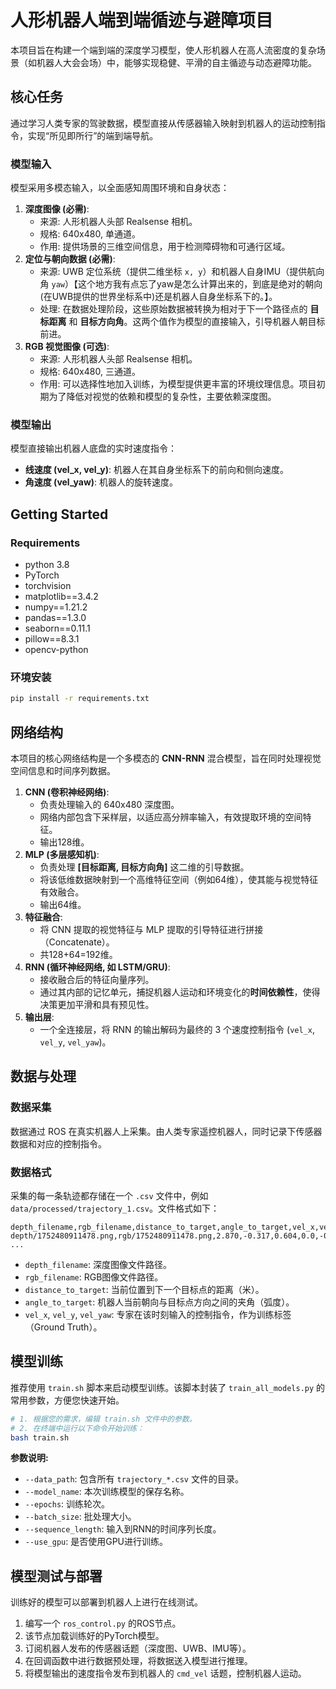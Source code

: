 # 人形机器人端到端循迹与避障项目

本项目旨在构建一个端到端的深度学习模型，使人形机器人在高人流密度的复杂场景（如机器人大会会场）中，能够实现稳健、平滑的自主循迹与动态避障功能。

## 核心任务

通过学习人类专家的驾驶数据，模型直接从传感器输入映射到机器人的运动控制指令，实现“所见即所行”的端到端导航。

### 模型输入

模型采用多模态输入，以全面感知周围环境和自身状态：

1.  **深度图像 (必需)**:
    *   来源: 人形机器人头部 Realsense 相机。
    *   规格: 640x480, 单通道。
    *   作用: 提供场景的三维空间信息，用于检测障碍物和可通行区域。
2.  **定位与朝向数据 (必需)**:
    *   来源: UWB 定位系统（提供二维坐标 `x, y`）和机器人自身IMU（提供航向角 `yaw`）【这个地方我有点忘了yaw是怎么计算出来的，到底是绝对的朝向(在UWB提供的世界坐标系中)还是机器人自身坐标系下的。】。
    *   处理: 在数据处理阶段，这些原始数据被转换为相对于下一个路径点的 **目标距离** 和 **目标方向角**。这两个值作为模型的直接输入，引导机器人朝目标前进。
3.  **RGB 视觉图像 (可选)**:
    *   来源: 人形机器人头部 Realsense 相机。
    *   规格: 640x480, 三通道。
    *   作用: 可以选择性地加入训练，为模型提供更丰富的环境纹理信息。项目初期为了降低对视觉的依赖和模型的复杂性，主要依赖深度图。

### 模型输出

模型直接输出机器人底盘的实时速度指令：

*   **线速度 (vel_x, vel_y)**: 机器人在其自身坐标系下的前向和侧向速度。
*   **角速度 (vel_yaw)**: 机器人的旋转速度。


## **Getting Started**
### Requirements
- python 3.8 
- PyTorch
- torchvision
- matplotlib==3.4.2
- numpy==1.21.2
- pandas==1.3.0
- seaborn==0.11.1
- pillow==8.3.1
- opencv-python

### 环境安装
```bash
pip install -r requirements.txt
```


## **网络结构**

本项目的核心网络结构是一个多模态的 **CNN-RNN** 混合模型，旨在同时处理视觉空间信息和时间序列数据。

1.  **CNN (卷积神经网络)**:
    *   负责处理输入的 640x480 深度图。
    *   网络内部包含下采样层，以适应高分辨率输入，有效提取环境的空间特征。
    *   输出128维。
2.  **MLP (多层感知机)**:
    *   负责处理 **[目标距离, 目标方向角]** 这二维的引导数据。
    *   将该低维数据映射到一个高维特征空间（例如64维），使其能与视觉特征有效融合。
    *   输出64维。
3.  **特征融合**:
    *   将 CNN 提取的视觉特征与 MLP 提取的引导特征进行拼接（Concatenate）。
    *   共128+64=192维。
4.  **RNN (循环神经网络, 如 LSTM/GRU)**:
    *   接收融合后的特征向量序列。
    *   通过其内部的记忆单元，捕捉机器人运动和环境变化的**时间依赖性**，使得决策更加平滑和具有预见性。
5.  **输出层**:
    *   一个全连接层，将 RNN 的输出解码为最终的 3 个速度控制指令 (`vel_x`, `vel_y`, `vel_yaw`)。

## **数据与处理**

### 数据采集
数据通过 ROS 在真实机器人上采集。由人类专家遥控机器人，同时记录下传感器数据和对应的控制指令。

### 数据格式
采集的每一条轨迹都存储在一个 `.csv` 文件中，例如 `data/processed/trajectory_1.csv`。文件格式如下：

```csv
depth_filename,rgb_filename,distance_to_target,angle_to_target,vel_x,vel_y,vel_yaw
depth/1752480911478.png,rgb/1752480911478.png,2.870,-0.317,0.604,0.0,-0.150
...
```
*   `depth_filename`: 深度图像文件路径。
*   `rgb_filename`: RGB图像文件路径。
*   `distance_to_target`: 当前位置到下一个目标点的距离（米）。
*   `angle_to_target`: 机器人当前朝向与目标点方向之间的夹角（弧度）。
*   `vel_x`, `vel_y`, `vel_yaw`: 专家在该时刻输入的控制指令，作为训练标签（Ground Truth）。


## **模型训练**

推荐使用 `train.sh` 脚本来启动模型训练。该脚本封装了 `train_all_models.py` 的常用参数，方便您快速开始。

```bash
# 1. 根据您的需求，编辑 train.sh 文件中的参数。
# 2. 在终端中运行以下命令开始训练：
bash train.sh
```

**参数说明:**
*   `--data_path`: 包含所有 `trajectory_*.csv` 文件的目录。
*   `--model_name`: 本次训练模型的保存名称。
*   `--epochs`: 训练轮次。
*   `--batch_size`: 批处理大小。
*   `--sequence_length`: 输入到RNN的时间序列长度。
*   `--use_gpu`: 是否使用GPU进行训练。

## **模型测试与部署**

训练好的模型可以部署到机器人上进行在线测试。
1.  编写一个 `ros_control.py` 的ROS节点。
2.  该节点加载训练好的PyTorch模型。
3.  订阅机器人发布的传感器话题（深度图、UWB、IMU等）。
4.  在回调函数中进行数据预处理，将数据送入模型进行推理。
5.  将模型输出的速度指令发布到机器人的 `cmd_vel` 话题，控制机器人运动。

